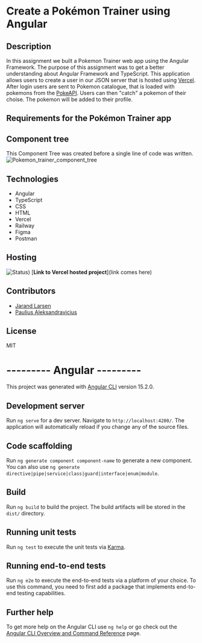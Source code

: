 # Create a Pokémon Trainer using Angular
## Description
In this assignment we built a Pokemon Trainer web app using the Angular Framework. The purpose of this assignment was to get a better understanding about Angular Framework and TypeScript. This application allows users to create a user in our JSON server that is hosted using <a href="https://vercel.com/">Vercel</a>. After login users are sent to Pokemon catalogue, that is loaded with pokemons from the <a href="https://pokeapi.co/">PokeAPI</a>. Users can then "catch" a pokemon of their choise. The pokemon will be added to their profile.

## Requirements for the Pokémon Trainer app


## Component tree
This Component Tree was created before a single line of code was written.
![Pokemon_trainer_component_tree](/uploads/573b15b4d8d88d91f23a38387965b981/Pokemon_trainer_component_tree.PNG)

## Technologies
* Angular
* TypeScript
* CSS
* HTML
* Vercel
* Railway
* Figma
* Postman

## Hosting
![Status](https://therealsujitk-vercel-badge.vercel.app/?app=(filename)))
[**Link to Vercel hosted project**](link comes here)

## Contributors
* <a href="https://www.linkedin.com/in/jarand-larsen-58852a257/">Jarand Larsen</a>
* <a href="https://www.linkedin.com/in/paulius-aleksandravicius-a12a01233/">Paulius Aleksandravicius</a>

## License
MIT


# --------- Angular ---------


This project was generated with [Angular CLI](https://github.com/angular/angular-cli) version 15.2.0.

## Development server

Run `ng serve` for a dev server. Navigate to `http://localhost:4200/`. The application will automatically reload if you change any of the source files.

## Code scaffolding

Run `ng generate component component-name` to generate a new component. You can also use `ng generate directive|pipe|service|class|guard|interface|enum|module`.

## Build

Run `ng build` to build the project. The build artifacts will be stored in the `dist/` directory.

## Running unit tests

Run `ng test` to execute the unit tests via [Karma](https://karma-runner.github.io).

## Running end-to-end tests

Run `ng e2e` to execute the end-to-end tests via a platform of your choice. To use this command, you need to first add a package that implements end-to-end testing capabilities.

## Further help

To get more help on the Angular CLI use `ng help` or go check out the [Angular CLI Overview and Command Reference](https://angular.io/cli) page.
